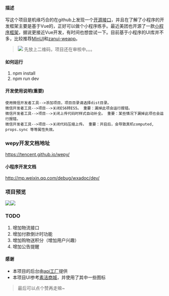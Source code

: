 #### **描述**

写这个项目是机缘巧合的在github上发现一个[开源接口](https://www.it120.cc "开源接口")，并且在了解了小程序的开发框架主要是基于Vue的，正好可以做个小程序练手。最近美团也开源了一款[小程序框架](https://github.com/Meituan-Dianping/mpvue "小程序框架")，据说更接近Vue开发，有时间也想尝试一下。目前基于小程序的UI库并不多，比较推荐[MinUI](https://github.com/meili/minui "MinUI")和[zanui-weapp](https://github.com/youzan/zanui-weapp "zanui-weapp")。
> ![](https://github.com/GaoJun9521/miniApp/blob/master/forth.jpg?raw=true)
先放上二维码，项目还在审核中。。。

####  如何运行
1. npm install
2. npm run dev

#### **开发使用说明(重要)**
```
使用微信开发者工具-->添加项目，项目目录请选择dist目录。
微信开发者工具-->项目-->关闭ES6转ES5。 重要：漏掉此项会运行报错。
微信开发者工具-->项目-->关闭上传代码时样式自动补全。 重要：某些情况下漏掉此项也会运行报错。
微信开发者工具-->项目-->关闭代码压缩上传。 重要：开启后，会导致真机computed, props.sync 等等属性失效。
```
### **wepy开发文档地址**

https://tencent.github.io/wepy/

#### **小程序开发文档**

http://mp.weixin.qq.com/debug/wxadoc/dev/

### **项目预览**
![](https://github.com/GaoJun9521/miniApp/blob/master/first.gif?raw=true)![](https://github.com/GaoJun9521/miniApp/blob/master/second.gif?raw=true)

### **TODO**
1. 增加物流接口
1. 增加付款倒计时功能
1. 增加购物送积分（增加用户兴趣）
1. 增加公告提醒

#### **感谢**
- 本项目的后台由[api工厂](https://www.it120.cc)提供
- 本项目UI参考[素洁商城](https://github.com/dyq086/wxYuHanStore)，并使用了其中一些图标

> 最后可以点个赞再走嘛~

